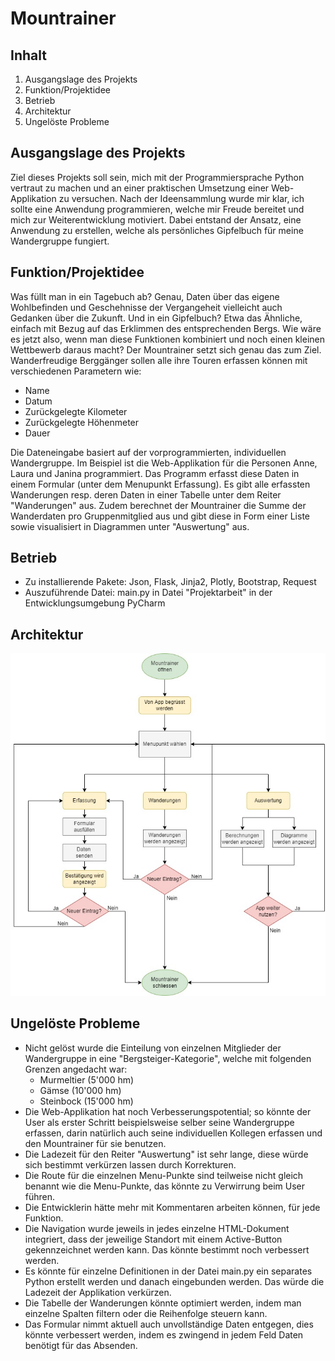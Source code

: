 # Mountrainer

## Inhalt
1. Ausgangslage des Projekts
2. Funktion/Projektidee
3. Betrieb
4. Architektur
6. Ungelöste Probleme

## Ausgangslage des Projekts
Ziel dieses Projekts soll sein, mich mit der Programmiersprache Python vertraut zu machen und an einer praktischen 
Umsetzung einer Web-Applikation zu versuchen. Nach der Ideensammlung wurde mir klar, ich sollte eine Anwendung 
programmieren, welche mir Freude bereitet und mich zur Weiterentwicklung motiviert. Dabei entstand der Ansatz, eine
Anwendung zu erstellen, welche als persönliches Gipfelbuch für meine Wandergruppe fungiert. 

## Funktion/Projektidee
Was füllt man in ein Tagebuch ab? Genau, Daten über das eigene Wohlbefinden und Geschehnisse der Vergangeheit vielleicht 
auch Gedanken über die Zukunft. Und in ein Gipfelbuch? Etwa das Ähnliche, einfach mit Bezug auf das Erklimmen des 
entsprechenden Bergs. Wie wäre es jetzt also, wenn man diese Funktionen kombiniert und noch einen kleinen Wettbewerb 
daraus macht? Der Mountrainer setzt sich genau das zum Ziel. Wanderfreudige Berggänger sollen alle ihre Touren erfassen 
können mit verschiedenen Parametern wie:

- Name
- Datum
- Zurückgelegte Kilometer
- Zurückgelegte Höhenmeter
- Dauer

Die Dateneingabe basiert auf der vorprogrammierten, individuellen Wandergruppe. Im Beispiel ist die Web-Applikation 
für die Personen Anne, Laura und Janina programmiert.
Das Programm erfasst diese Daten in einem Formular (unter dem Menupunkt Erfassung). Es gibt alle erfassten Wanderungen 
resp. deren Daten in einer Tabelle unter dem Reiter "Wanderungen" aus. Zudem berechnet der Mountrainer die Summe der
Wanderdaten pro Gruppenmitglied aus und gibt diese in Form einer Liste sowie visualisiert in Diagrammen 
unter "Auswertung" aus.

## Betrieb
 - Zu installierende Pakete: Json, Flask, Jinja2, Plotly, Bootstrap, Request
 - Auszuführende Datei: main.py in Datei "Projektarbeit" in der Entwicklungsumgebung PyCharm
 
## Architektur
![](static/Flowchart/Flowchart_Mountrainer.jpg)

## Ungelöste Probleme
- Nicht gelöst wurde die Einteilung von einzelnen Mitglieder der Wandergruppe in eine "Bergsteiger-Kategorie", welche
mit folgenden Grenzen angedacht war:
  - Murmeltier (5'000 hm)
  - Gämse (10'000 hm)
  - Steinbock (15'000 hm)
- Die Web-Applikation hat noch Verbesserungspotential; so könnte der User als erster Schritt beispielsweise selber 
seine Wandergruppe erfassen, darin natürlich auch seine individuellen Kollegen erfassen und den Mountrainer für 
sie benutzen. 
- Die Ladezeit für den Reiter "Auswertung" ist sehr lange, diese würde sich bestimmt verkürzen lassen durch Korrekturen.
- Die Route für die einzelnen Menu-Punkte sind teilweise nicht gleich benannt wie die Menu-Punkte, das könnte zu 
Verwirrung beim User führen. 
- Die Entwicklerin hätte mehr mit Kommentaren arbeiten können, für jede Funktion. 
- Die Navigation wurde jeweils in jedes einzelne HTML-Dokument integriert, dass der jeweilige Standort mit einem 
Active-Button gekennzeichnet werden kann. Das könnte bestimmt noch verbessert werden. 
- Es könnte für einzelne Definitionen in der Datei main.py ein separates Python erstellt werden und danach eingebunden 
werden. Das würde die Ladezeit der Applikation verkürzen.
- Die Tabelle der Wanderungen könnte optimiert werden, indem man einzelne Spalten filtern oder die Reihenfolge 
steuern kann. 
- Das Formular nimmt aktuell auch unvollständige Daten entgegen, dies könnte verbessert werden, indem es zwingend in 
jedem Feld Daten benötigt für das Absenden. 

